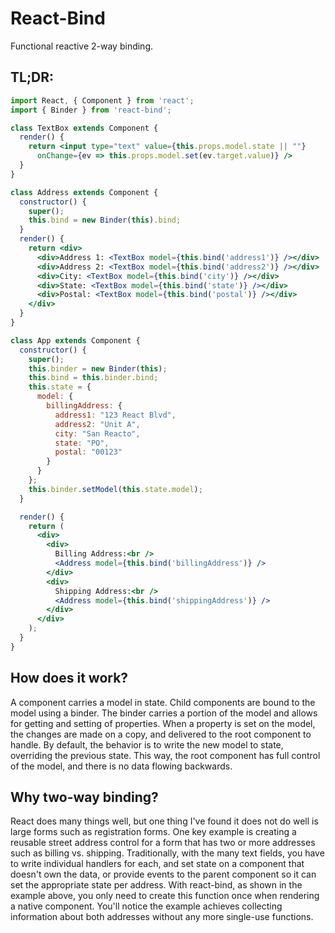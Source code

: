 # React-Bind
Functional reactive 2-way binding.

## TL;DR:

```jsx
import React, { Component } from 'react';
import { Binder } from 'react-bind';

class TextBox extends Component {
  render() {
    return <input type="text" value={this.props.model.state || ""} 
      onChange={ev => this.props.model.set(ev.target.value)} />
  }
}

class Address extends Component {
  constructor() {
    super();
    this.bind = new Binder(this).bind;
  }
  render() {
    return <div>
      <div>Address 1: <TextBox model={this.bind('address1')} /></div>
      <div>Address 2: <TextBox model={this.bind('address2')} /></div>
      <div>City: <TextBox model={this.bind('city')} /></div>
      <div>State: <TextBox model={this.bind('state')} /></div>
      <div>Postal: <TextBox model={this.bind('postal')} /></div>
    </div>
  }
}

class App extends Component {
  constructor() {
    super();
    this.binder = new Binder(this);
    this.bind = this.binder.bind;
    this.state = {
      model: {
        billingAddress: {
          address1: "123 React Blvd",
          address2: "Unit A",
          city: "San Reacto",
          state: "PO",
          postal: "00123"
        }
      }
    };
    this.binder.setModel(this.state.model);
  }

  render() {
    return (
      <div>
        <div>
          Billing Address:<br />
          <Address model={this.bind('billingAddress')} />
        </div>
        <div>
          Shipping Address:<br />
          <Address model={this.bind('shippingAddress')} />
        </div>
      </div>
    );
  }
}
```

## How does it work?
A component carries a model in state. Child components are bound to the model using a binder. The binder carries a portion of the model and allows for getting and setting of properties. When a property is set on the model, the changes are made on a copy, and delivered to the root component to handle. By default, the behavior is to write the new model to state, overriding the previous state. This way, the root component has full control of the model, and there is no data flowing backwards.

## Why two-way binding?
React does many things well, but one thing I've found it does not do well is large forms such as registration forms. One key example is creating a reusable street address control for a form that has two or more addresses such as billing vs. shipping. Traditionally, with the many text fields, you have to write individual handlers for each, and set state on a component that doesn't own the data, or provide events to the parent component so it can set the appropriate state per address. With react-bind, as shown in the example above, you only need to create this function once when rendering a native component. You'll notice the example achieves collecting information about both addresses without any more single-use functions.

